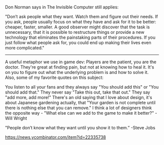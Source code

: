 Don Norman says in The Invisible Computer still applies:

"Don’t ask people what they want. Watch them and figure out their needs. If you ask, people usually focus on what they have and ask for it to be better: cheaper, faster, smaller. A good observer might discover that the task is unnecessary, that it is possible to restructure things or provide a new technology that eliminates the painstaking parts of their procedures. If you just follow what people ask for, you could end up making their lives even more complicated."

---

A useful metaphor we use in game dev: Players are the patient, you are the doctor. They're great at finding pain, but not at knowing how to heal it. It's on you to figure out what the underlying problem is and how to solve it.
Also, some of my favorite quotes on this subject:

You listen to all your fans and they always say "You should add this" or "You should add that." They never say "Take this out, take that out." They say "add more, add more!" There's an old saying that I love about design, it's about Japanese gardening actually, that "Your garden is not complete until there is nothing else that you can remove." I think a lot of designers think the opposite way - "What else can we add to the game to make it better?" -Will Wright

"People don’t know what they want until you show it to them.” -Steve Jobs

https://news.ycombinator.com/item?id=22335738